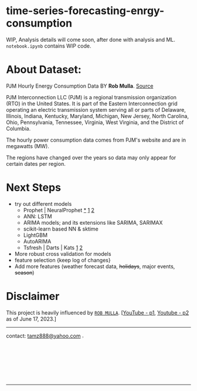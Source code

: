 # time-series-forecasting-enrgy-consumption
WIP, Analysis details will come soon, after done with analysis and ML. `notebook.ipynb` contains WIP code.

# About Dataset:

PJM Hourly Energy Consumption Data BY **Rob Mulla**. [Source](https://www.kaggle.com/datasets/robikscube/hourly-energy-consumption)

PJM Interconnection LLC (PJM) is a regional transmission organization (RTO) in the United States. It is part of the Eastern Interconnection grid operating an electric transmission system serving all or parts of Delaware, Illinois, Indiana, Kentucky, Maryland, Michigan, New Jersey, North Carolina, Ohio, Pennsylvania, Tennessee, Virginia, West Virginia, and the District of Columbia.

The hourly power consumption data comes from PJM's website and are in megawatts (MW).

The regions have changed over the years so data may only appear for certain dates per region.

# Next Steps
- try out different models
    - Prophet | NeuralProphet [*](https://www.kaggle.com/code/antonmurashko/time-series-forecasting-with-prophet-yt) [1](https://bobrupakroy.medium.com/yes-our-favorite-fbprophet-is-back-with-multivariate-forecasting-785fbe412731) [2](https://www.microprediction.com/blog/prophet)
    - ANN: LSTM
    - ARIMA models; and its extensions like SARIMA, SARIMAX
    - scikit-learn based NN & sktime
    - LightGBM
    - AutoARIMA
    - Tsfresh | Darts | Kats [1](https://www.analyticsvidhya.com/blog/2022/05/5-python-libraries-for-time-series-analysis/) [2](https://towardsdatascience.com/3-unique-python-packages-for-time-series-forecasting-2926a09aaf5b)
- More robust cross validation for models
- feature selection {keep log of changes}
- Add more features (weather forecast data, ~~holidays~~, major events, ~~season~~)

# Disclaimer
This project is heavily influenced by [`ROB MULLA`](https://www.kaggle.com/code/robikscube/time-series-forecasting-with-machine-learning-yt). [[YouTube - p1](https://www.youtube.com/watch?v=vV12dGe_Fho), [Youtube - p2](https://www.youtube.com/watch?v=z3ZnOW-S550) as of June 17, 2023.]

___
contact: <a href="mailto:tamz888@yahoo.com">tamz888@yahoo.com</a> [<img src="https://raw.githubusercontent.com/tamjid-ahsan/ml-endpoint-docker-gunicorn-flask/main/data/TAlogo1.png" alt="TA" height="3%" width="3%">](http://linkedin.com/in/tamjidahsan/)
___